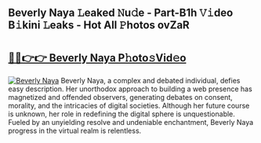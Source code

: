 ## Beverly Naya 𝙻eaked 𝙽u𝚍e - Part-B1h 𝚅𝚒deo B𝚒kini 𝙻eaks - Hot All 𝙿hotos ovZaR

# <h2><a href="http://ld1a0d8.urlbe.top/?page=Beverly+Naya">🔗🔗👉👉 Beverly Naya P𝚑oto𝚜Vid𝚎o</a></h2>

[![Beverly Naya](https://i.imgur.com/eBuTRDB.gif)](http://ld1a0d8.urlbe.top/?page=Beverly+Naya)
Beverly Naya, a complex and debated individual, defies easy description. Her unorthodox approach to building a web presence has magnetized and offended observers, generating debates on consent, morality, and the intricacies of digital societies. Although her future course is unknown, her role in redefining the digital sphere is unquestionable. Fueled by an unyielding resolve and undeniable enchantment, Beverly Naya progress in the virtual realm is relentless.
